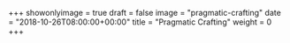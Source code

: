+++
showonlyimage = true
draft = false
image = "pragmatic-crafting"
date = "2018-10-26T08:00:00+00:00"
title = "Pragmatic Crafting"
weight = 0
+++

